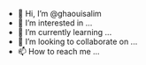 - 👋 Hi, I’m @ghaouisalim
- 👀 I’m interested in ...
- 🌱 I’m currently learning ...
- 💞️ I’m looking to collaborate on ...
- 📫 How to reach me ...

<!---
ghaouisalim/ghaouisalim is a ✨ special ✨ repository because its `README.md` (this file) appears on your GitHub profile.
You can click the Preview link to take a look at your changes.
--->
